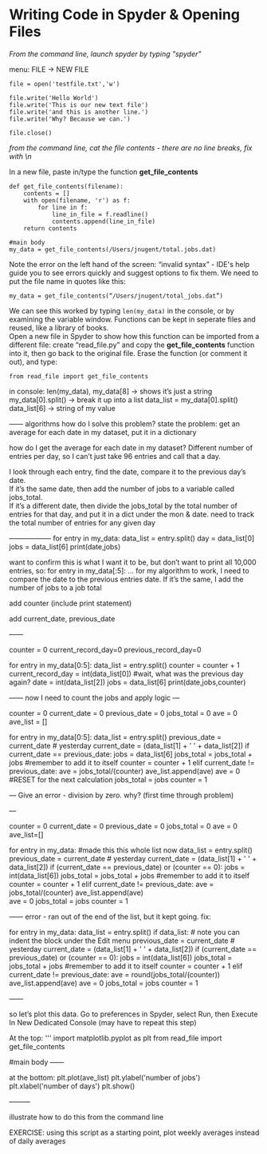 
# Writing Code in Spyder & Opening Files

*From the command line, launch spyder by typing "spyder"*

menu: FILE -> NEW FILE

````
file = open('testfile.txt','w') 
 
file.write('Hello World') 
file.write('This is our new text file') 
file.write('and this is another line.') 
file.write('Why? Because we can.') 
 
file.close() 
````

*from the command line, cat the file contents - there are no line breaks, fix with \n*

In a new file, paste in/type the function **get_file_contents**

````
def get_file_contents(filename):
    contents = []
    with open(filename, 'r') as f:
        for line in f:
            line_in_file = f.readline()
            contents.append(line_in_file)
    return contents

#main body
my_data = get_file_contents(/Users/jnugent/total.jobs.dat)
````

Note the error on the left hand of the screen:
“invalid syntax” - IDE's help guide you to see errors quickly and suggest options to fix them.
We need to put the file name in quotes like this:
````
my_data = get_file_contents(“/Users/jnugent/total_jobs.dat”)
````
We can see this worked by typing `len(my_data)` in the console, or by examining the variable window.
Functions can be kept in seperate files and reused, like a library of books.  
Open a new file in Spyder to show how this function can be imported from a different file:
  create “read_file.py” and copy the **get_file_contents** function into it, then go back to the original file.
  Erase the function (or comment it out), and type:
````
from read_file import get_file_contents
````

in console: len(my_data), 
my_data[8] -> shows it’s just a string
my_data[0].split() -> break it up into a list
data_list = my_data[0].split()
data_list[6] -> string of my value

——
algorithms
how do I solve this problem?
state the problem: get an average for each date in my dataset, put it in a dictionary

how do I get the average for each date in my dataset?  Different number of entries per day, so I can’t just take 96 entries and call that a day.

I look through each entry, find the date, compare it to the previous day’s date.  
If it’s the same date, then add the number of jobs to a variable called jobs_total.  
If it’s a different date, then divide the jobs_total by the total number of entries for that day, and put it in a dict under the mon & date.
need to track the total number of entries for any given day

——————
for entry in my_data:
    data_list = entry.split()
    day = data_list[0]
    jobs = data_list[6]
    print(date,jobs)

want to confirm this is what I want it to be, but don’t want to print all 10,000 entries, so:
for entry in my_data[:5]:
…
for my algorithm to work, I need to compare the date to the previous entries date.  If it’s the same, I add the number of jobs to a job total

add counter (include print statement)

add current_date, previous_date

——

counter = 0
current_record_day=0
previous_record_day=0

for entry in my_data[0:5]:
    data_list = entry.split()
    counter = counter + 1
    current_record_day = int(data_list[0]) #wait, what was the previous day again?
    date = int(data_list[2])
    jobs = data_list[6]
    print(date,jobs,counter)

——
now I need to count the jobs and apply logic
—

counter = 0
current_date = 0
previous_date = 0
jobs_total = 0
ave = 0
ave_list = []

for entry in my_data[0:5]:
    data_list = entry.split()
    previous_date = current_date  # yesterday
    current_date = (data_list[1] + ' ' + data_list[2]) 
    if current_date == previous_date:
        jobs = data_list[6]
        jobs_total = jobs_total + jobs  #remember to add it to itself
        counter = counter + 1
    elif current_date != previous_date:
        ave = jobs_total/(counter)
        ave_list.append(ave)
        ave = 0	#RESET for the next calculation
        jobs_total = jobs
        counter = 1

—
Give an error - division by zero.  why?  (first time through problem)

—

counter = 0
current_date = 0
previous_date = 0
jobs_total = 0
ave = 0
ave_list=[]

for entry in my_data: #made this this whole list now
    data_list = entry.split()
    previous_date = current_date  # yesterday
    current_date = (data_list[1] + ' ' + data_list[2]) 
    if (current_date == previous_date) or (counter == 0):
        jobs = int(data_list[6])
        jobs_total = jobs_total + jobs  #remember to add it to itself
        counter = counter + 1
    elif current_date != previous_date:
        ave = jobs_total/(counter)
        ave_list.append(ave)        
        ave = 0	
        jobs_total = jobs
        counter = 1

——
error - ran out of the end of the list, but it kept going.
fix:

for entry in my_data:
    data_list = entry.split()
    if data_list:   # note you can indent the block under the Edit menu
        previous_date = current_date  # yesterday
        current_date = (data_list[1] + ' ' + data_list[2]) 
        if (current_date == previous_date) or (counter == 0):
            jobs = int(data_list[6])
            jobs_total = jobs_total + jobs  #remember to add it to itself
            counter = counter + 1
        elif current_date != previous_date:
            ave = round(jobs_total/(counter))
            ave_list.append(ave)
            ave = 0	
            jobs_total = jobs
            counter = 1

——

so let’s plot this data.  Go to preferences in Spyder, select Run, then Execute In New Dedicated Console (may have to repeat this step)

At the top:
'''
import matplotlib.pyplot as plt
from read_file import get_file_contents
    
#main body
——

at the bottom:
plt.plot(ave_list)
plt.ylabel('number of jobs')
plt.xlabel('number of days')
plt.show()

———

illustrate how to do this from the command line

EXERCISE:
using this script as a starting point, plot weekly averages instead of daily averages
